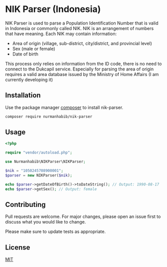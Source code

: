 # NIK Parser (Indonesia)

NIK Parser is used to parse a Population Identification Number that is valid in Indonesia or commonly called NIK. NIK is an arrangement of numbers that have meaning. Each NIK may contain information:

- Area of origin (village, sub-district, city/district, and provincial level)
- Sex (male or female)
- Date of birth

This process only relies on information from the ID code, there is no need to connect to the Dukcapil service. Especially for parsing the area of origin requires a valid area database issued by the Ministry of Home Affairs (I am currently developing it)

## Installation

Use the package manager [composer](https://getcomposer.org) to install nik-parser.

```bash
composer require nurmanhabib/nik-parser
```

## Usage

```php
<?php

require "vendor/autoload.php";

use Nurmanhabib\NIKParser\NIKParser;

$nik = "1050245708900001";
$parser = new NIKParser($nik);

echo $parser->getDateOfBirth()->toDateString(); // Output: 1990-08-17
echo $parser->getSex(); // Output: female
```

## Contributing
Pull requests are welcome. For major changes, please open an issue first to discuss what you would like to change.

Please make sure to update tests as appropriate.

## License
[MIT](https://choosealicense.com/licenses/mit/)
